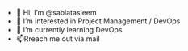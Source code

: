 - 👋 Hi, I’m @sabiatasleem
- 👀 I’m interested in Project Management / DevOps
- 🌱 I’m currently learning DevOps 
- 📫Rreach me out via mail

<!---
sabiatasleem/sabiatasleem is a ✨ special ✨ repository because its `README.md` (this file) appears on your GitHub profile.
You can click the Preview link to take a look at your changes.
--->
